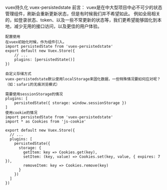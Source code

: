 
vuex持久化 vuex-persistedstate
	前言：
		vuex是在中大型项目中必不可少的状态管理组件，刷新会重新更新状态，但是有时候我们并不希望如此。
		例如全局相关的，如登录状态、token、以及一些不常更新的状态等，我们更希望能够固化到本地，减少无用的接口访问，以及更佳的用户体验。

	配置使用
    在vuex初始化时候，作为组件引入。
    import persistedState from 'vuex-persistedstate'
    export default new Vuex.Store({
        // ...
        plugins: [persistedState()]
    })

    自定义存储方式
    vuex-persistedstate默认使用localStorage来固化数据，一些特殊情况要如何应对呢？（如：safari的无痕浏览模式）

    需要使用sessionStorage的情况
	plugins: [
        persistedState({ storage: window.sessionStorage })
    ]
    使用cookie的情况
	import persistedState from 'vuex-persistedstate'
    import * as Cookies from 'js-cookie'

    export default new Vuex.Store({
      // ...
      plugins: [
        persistedState({
          storage: {
            getItem: key => Cookies.get(key),
            setItem: (key, value) => Cookies.set(key, value, { expires: 7 }),
            removeItem: key => Cookies.remove(key)
          }
        })
      ]
    })
